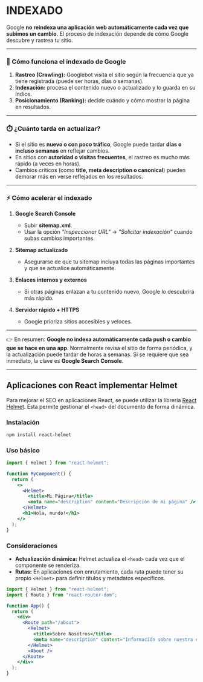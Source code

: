 # INDEXADO

Google **no reindexa una aplicación web automáticamente cada vez que subimos un cambio**. El proceso de indexación depende de cómo Google descubre y rastrea tu sitio.

---

### 🔎 Cómo funciona el indexado de Google

1. **Rastreo (Crawling):** Googlebot visita el sitio según la frecuencia que ya tiene registrada (puede ser horas, días o semanas).
2. **Indexación:** procesa el contenido nuevo o actualizado y lo guarda en su índice.
3. **Posicionamiento (Ranking):** decide cuándo y cómo mostrar la página en resultados.

---

### ⏱️ ¿Cuánto tarda en actualizar?

- Si el sitio es **nuevo o con poco tráfico**, Google puede tardar **días o incluso semanas** en reflejar cambios.
- En sitios con **autoridad o visitas frecuentes**, el rastreo es mucho más rápido (a veces en horas).
- Cambios críticos (como **title, meta description o canonical**) pueden demorar más en verse reflejados en los resultados.

---

### ⚡ Cómo acelerar el indexado

1. **Google Search Console**

   - Subir **sitemap.xml**.
   - Usar la opción _"Inspeccionar URL"_ → _"Solicitar indexación"_ cuando subas cambios importantes.

2. **Sitemap actualizado**

   - Asegurarse de que tu sitemap incluya todas las páginas importantes y que se actualice automáticamente.

3. **Enlaces internos y externos**

   - Si otras páginas enlazan a tu contenido nuevo, Google lo descubrirá más rápido.

4. **Servidor rápido + HTTPS**

   - Google prioriza sitios accesibles y veloces.

---

👉 En resumen: **Google no indexa automáticamente cada push o cambio que se hace en una app**. Normalmente revisa el sitio de forma periódica, y la actualización puede tardar de horas a semanas.
Si se requiere que sea inmediato, la clave es **Google Search Console**.


---

## Aplicaciones con React implementar Helmet

Para mejorar el SEO en aplicaciones React, se puede utilizar la librería [React Helmet](https://github.com/nfl/react-helmet). Esta permite gestionar el `<head>` del documento de forma dinámica.

### Instalación

```bash
npm install react-helmet
```

### Uso básico

```jsx
import { Helmet } from "react-helmet";

function MyComponent() {
  return (
    <>
      <Helmet>
        <title>Mi Página</title>
        <meta name="description" content="Descripción de mi página" />
      </Helmet>
      <h1>Hola, mundo!</h1>
    </>
  );
}
```

### Consideraciones

- **Actualización dinámica:** Helmet actualiza el `<head>` cada vez que el componente se renderiza.
- **Rutas:** En aplicaciones con enrutamiento, cada ruta puede tener su propio `<Helmet>` para definir títulos y metadatos específicos.

```jsx
import { Helmet } from "react-helmet";
import { Route } from "react-router-dom";

function App() {
  return (
    <div>
      <Route path="/about">
        <Helmet>
          <title>Sobre Nosotros</title>
          <meta name="description" content="Información sobre nuestra empresa" />
        </Helmet>
        <About />
      </Route>
    </div>
  );
}
```
